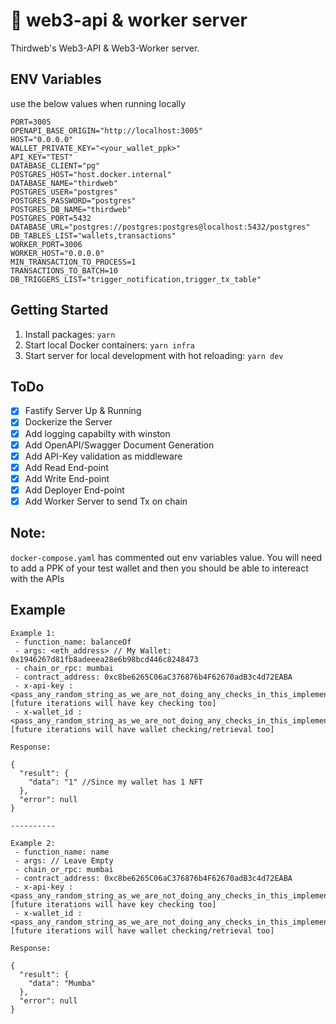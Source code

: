 # 🔑 web3-api & worker server

Thirdweb's Web3-API & Web3-Worker server.

## ENV Variables

use the below values when running locally

```
PORT=3005
OPENAPI_BASE_ORIGIN="http://localhost:3005"
HOST="0.0.0.0"
WALLET_PRIVATE_KEY="<your_wallet_ppk>"
API_KEY="TEST"
DATABASE_CLIENT="pg"
POSTGRES_HOST="host.docker.internal"
DATABASE_NAME="thirdweb"
POSTGRES_USER="postgres"
POSTGRES_PASSWORD="postgres"
POSTGRES_DB_NAME="thirdweb"
POSTGRES_PORT=5432
DATABASE_URL="postgres://postgres:postgres@localhost:5432/postgres"
DB_TABLES_LIST="wallets,transactions"
WORKER_PORT=3006
WORKER_HOST="0.0.0.0"
MIN_TRANSACTION_TO_PROCESS=1
TRANSACTIONS_TO_BATCH=10
DB_TRIGGERS_LIST="trigger_notification,trigger_tx_table"
```

## Getting Started

1. Install packages: `yarn`
2. Start local Docker containers: `yarn infra`
3. Start server for local development with hot reloading: `yarn dev`

## ToDo

- [x] Fastify Server Up & Running
- [x] Dockerize the Server
- [x] Add logging capabilty with winston
- [x] Add OpenAPI/Swagger Document Generation
- [x] Add API-Key validation as middleware
- [x] Add Read End-point
- [x] Add Write End-point
- [x] Add Deployer End-point
- [x] Add Worker Server to send Tx on chain

## Note:

`docker-compose.yaml` has commented out env variables value. You will need to add a PPK of your test wallet and then you should be able to intereact with the APIs

## Example

```
Example 1:
 - function_name: balanceOf
 - args: <eth_address> // My Wallet: 0x1946267d81fb8adeeea28e6b98bcd446c8248473
 - chain_or_rpc: mumbai
 - contract_address: 0xc8be6265C06aC376876b4F62670adB3c4d72EABA
 - x-api-key : <pass_any_random_string_as_we_are_not_doing_any_checks_in_this_implementation> [future iterations will have key checking too]
 - x-wallet_id : <pass_any_random_string_as_we_are_not_doing_any_checks_in_this_implementation> [future iterations will have wallet checking/retrieval too]

Response:

{
  "result": {
    "data": "1" //Since my wallet has 1 NFT
  },
  "error": null
}

----------

Example 2:
 - function_name: name
 - args: // Leave Empty
 - chain_or_rpc: mumbai
 - contract_address: 0xc8be6265C06aC376876b4F62670adB3c4d72EABA
 - x-api-key : <pass_any_random_string_as_we_are_not_doing_any_checks_in_this_implementation> [future iterations will have key checking too]
 - x-wallet_id : <pass_any_random_string_as_we_are_not_doing_any_checks_in_this_implementation> [future iterations will have wallet checking/retrieval too]

Response:

{
  "result": {
    "data": "Mumba"
  },
  "error": null
}
```
